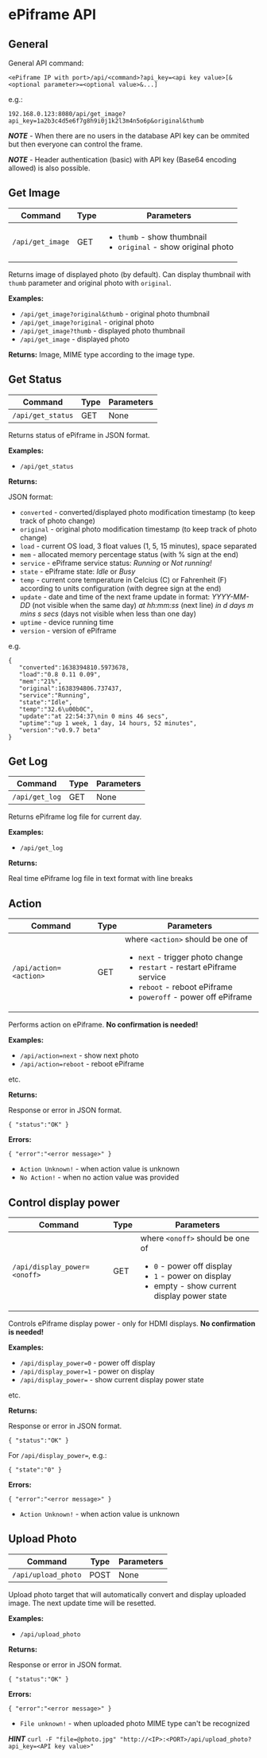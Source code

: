 # ePiframe API

## General

General API command:

```
<ePiframe IP with port>/api/<command>?api_key=<api key value>[&<optional parameter>=<optional value>&...]
```
e.g.: 

```
192.168.0.123:8080/api/get_image?api_key=1a2b3c4d5e6f7g8h9i0j1k2l3m4n5o6p&original&thumb
```

**_NOTE_** - When there are no users in the database API key can be ommited but then everyone can control the frame.

**_NOTE_** - Header authentication (basic) with API key (Base64 encoding allowed) is also possible.

## Get Image

| Command | Type | Parameters |
|--|--|--|
| ```/api/get_image``` | GET | <ul><li>```thumb``` - show thumbnail</li><li>```original``` - show original photo</li></ul> |

Returns image of displayed photo (by default). Can display thumbnail with ```thumb``` parameter and original photo with ```original```.

**Examples:**
* ```/api/get_image?original&thumb``` - original photo thumbnail
* ```/api/get_image?original``` - original photo
* ```/api/get_image?thumb``` - displayed photo thumbnail
* ```/api/get_image``` - displayed photo

**Returns:**
Image, MIME type according to the image type.

## Get Status

| Command | Type | Parameters |
|--|--|--|
| ```/api/get_status``` | GET | None |

Returns status of ePiframe in JSON format.

**Examples:**
* ```/api/get_status```

**Returns:**

JSON format:
* ```converted``` - converted/displayed photo modification timestamp (to keep track of photo change)
* ```original``` - original photo modification timestamp (to keep track of photo change)
* ```load``` - current OS load, 3 float values (1, 5, 15 minutes), space separated
* ```mem``` - allocated memory percentage status (with % sign at the end)
* ```service``` - ePiframe service status: _Running_ or _Not running!_
* ```state``` - ePiframe state: _Idle_ or _Busy_
* ```temp``` - current core temperature in Celcius (C) or Fahrenheit (F) according to units configuration (with degree sign at the end)
* ```update``` - date and time of the next frame update in format: _YYYY-MM-DD_ (not visible when the same day) _at hh:mm:ss_ (next line) _in d days m mins s secs_ (days not visible when less than one day)
* ```uptime``` - device running time
* ```version``` - version of ePiframe

e.g.

```
{
   "converted":1638394810.5973678,
   "load":"0.8 0.11 0.09",
   "mem":"21%",
   "original":1638394806.737437,
   "service":"Running",
   "state":"Idle",
   "temp":"32.6\u00b0C",
   "update":"at 22:54:37\nin 0 mins 46 secs",
   "uptime":"up 1 week, 1 day, 14 hours, 52 minutes",
   "version":"v0.9.7 beta"
}
```

## Get Log

| Command | Type | Parameters |
|--|--|--|
| ```/api/get_log``` | GET | None |

Returns ePiframe log file for current day.

**Examples:**
* ```/api/get_log```

**Returns:**

Real time ePiframe log file in text format with line breaks

## Action

| Command | Type | Parameters |
|--|--|--|
| ```/api/action=<action>``` | GET | where ```<action>``` should be one of</br><ul><li>```next``` - trigger photo change</li><li>```restart``` - restart ePiframe service</li><li>```reboot``` - reboot ePiframe</li><li>```poweroff``` - power off ePiframe</li></ul> |

Performs action on ePiframe. **No confirmation is needed!**

**Examples:**
* ```/api/action=next``` - show next photo
* ```/api/action=reboot``` - reboot ePiframe

etc.

**Returns:**

Response or error in JSON format.

```
{ "status":"OK" }
```

**Errors:**

```
{ "error":"<error message>" }
```

* ```Action Unknown!``` - when action value is unknown
* ```No Action!``` - when no action value was provided

## Control display power

| Command | Type | Parameters |
|--|--|--|
| ```/api/display_power=<onoff>``` | GET | where ```<onoff>``` should be one of</br><ul><li>```0``` - power off display</li><li>```1``` - power on display</li><li>empty - show current display power state</li></ul> |

Controls ePiframe display power - only for HDMI displays. **No confirmation is needed!**

**Examples:**
* ```/api/display_power=0``` - power off display
* ```/api/display_power=1``` - power on display
* ```/api/display_power=``` - show current display power state

etc.

**Returns:**

Response or error in JSON format.

```
{ "status":"OK" }
```

For ```/api/display_power=```, e.g.:

```
{ "state":"0" }
```

**Errors:**

```
{ "error":"<error message>" }
```

* ```Action Unknown!``` - when action value is unknown

## Upload Photo

| Command | Type | Parameters |
|--|--|--|
| ```/api/upload_photo``` | POST | None |

Upload photo target that will automatically convert and display uploaded image. The next update time will be resetted.

**Examples:**
* ```/api/upload_photo```

**Returns:**

Response or error in JSON format.

```
{ "status":"OK" }
```

**Errors:**

```
{ "error":"<error message>" }
```

* ```File unknown!``` - when uploaded photo MIME type can't be recognized

**_HINT_** ```curl -F "file=@photo.jpg" "http://<IP>:<PORT>/api/upload_photo?api_key=<API key value>"```
